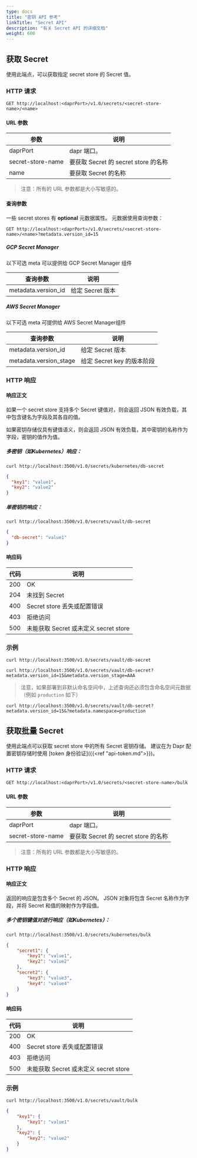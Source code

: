```yaml
---
type: docs
title: "密钥 API 参考"
linkTitle: "Secret API"
description: "有关 Secret API 的详细文档"
weight: 600
---
```


## 获取 Secret

使用此端点，可以获取指定 secret store 的 Secret 值。

### HTTP 请求

```
GET http://localhost:<daprPort>/v1.0/secrets/<secret-store-name>/<name>
```

#### URL 参数

| 参数                | 说明                            |
| ----------------- | ----------------------------- |
| daprPort          | dapr 端口。                      |
| secret-store-name | 要获取 Secret 的 secret store 的名称 |
| name              | 要获取 Secret 的名称                |

> 注意：所有的 URL 参数都是大小写敏感的。

#### 查询参数

一些 secret stores 有 **optional** 元数据属性。 元数据使用查询参数：

```
GET http://localhost:<daprPort>/v1.0/secrets/<secret-store-name>/<name>?metadata.version_id=15
```

##### GCP Secret Manager
以下可选 meta 可以提供给 GCP Secret Manager 组件

| 查询参数                | 说明           |
| ------------------- | ------------ |
| metadata.version_id | 给定 Secret 版本 |

##### AWS Secret Manager
以下可选 meta 可提供给 AWS Secret Manager组件

| 查询参数                   | 说明                  |
| ---------------------- | ------------------- |
| metadata.version_id    | 给定 Secret 版本        |
| metadata.version_stage | 给定 Secret key 的版本阶段 |

### HTTP 响应

#### 响应正文

如果一个 secret store 支持多个 Secret 键值对，则会返回 JSON 有效负载，其中包含键名为字段及其各自的值。

如果密钥存储仅具有键值语义，则会返回 JSON 有效负载，其中密钥的名称作为字段，密钥的值作为值。

##### 多密钥（如Kubernetes）响应：

```shell
curl http://localhost:3500/v1.0/secrets/kubernetes/db-secret
```

```json
{
  "key1": "value1",
  "key2": "value2"
}
```

##### 单密钥的响应：

```shell
curl http://localhost:3500/v1.0/secrets/vault/db-secret
```

```json
{
  "db-secret": "value1"
}
```

#### 响应码

| 代码  | 说明                            |
| --- | ----------------------------- |
| 200 | OK                            |
| 204 | 未找到 Secret                    |
| 400 | Secret store 丢失或配置错误          |
| 403 | 拒绝访问                          |
| 500 | 未能获取 Secret 或未定义 secret store |

### 示例

```shell
curl http://localhost:3500/v1.0/secrets/vault/db-secret
```

```shell
curl http://localhost:3500/v1.0/secrets/vault/db-secret?metadata.version_id=15&metadata.version_stage=AAA
```

> 注意，如果部署到非默认命名空间中，上述查询还必须包含命名空间元数据（例如 `production` 如下）

```shell
curl http://localhost:3500/v1.0/secrets/vault/db-secret?metadata.version_id=15&?metadata.namespace=production
```

## 获取批量 Secret

使用此端点可以获取 secret store 中的所有 Secret 密钥存储。 建议在为 Dapr 配置密钥存储时使用 [token 身份验证]({{<ref "api-token.md">}})。

### HTTP 请求

```
GET http://localhost:<daprPort>/v1.0/secrets/<secret-store-name>/bulk
```

#### URL 参数

| 参数                | 说明                            |
| ----------------- | ----------------------------- |
| daprPort          | dapr 端口。                      |
| secret-store-name | 要获取 Secret 的 secret store 的名称 |

> 注意：所有的 URL 参数都是大小写敏感的。

### HTTP 响应

#### 响应正文

返回的响应是包含多个 Secret 的 JSON。 JSON 对象将包含 Secret 名称作为字段，并将 Secret 和值的映射作为字段值。

##### 多个密钥键值对进行响应（如Kubernetes）：

```shell
curl http://localhost:3500/v1.0/secrets/kubernetes/bulk
```

```json
{
    "secret1": {
        "key1": "value1",
        "key2": "value2"
    },
    "secret2": {
        "key3": "value3",
        "key4": "value4"
    }
}
```

#### 响应码

| 代码  | 说明                            |
| --- | ----------------------------- |
| 200 | OK                            |
| 400 | Secret store 丢失或配置错误          |
| 403 | 拒绝访问                          |
| 500 | 未能获取 Secret 或未定义 secret store |

### 示例

```shell
curl http://localhost:3500/v1.0/secrets/vault/bulk
```

```json
{
    "key1": {
        "key1": "value1"
    },
    "key2": {
        "key2": "value2"
    }
}
```
